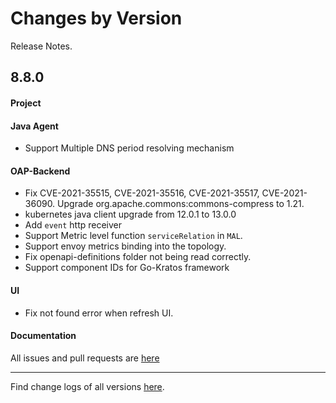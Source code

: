 Changes by Version
==================
Release Notes.

8.8.0
------------------

#### Project

#### Java Agent

* Support Multiple DNS period resolving mechanism

#### OAP-Backend

* Fix CVE-2021-35515, CVE-2021-35516, CVE-2021-35517, CVE-2021-36090. Upgrade org.apache.commons:commons-compress to
  1.21.
* kubernetes java client upgrade from 12.0.1 to 13.0.0
* Add `event` http receiver
* Support Metric level function `serviceRelation` in `MAL`. 
* Support envoy metrics binding into the topology.
* Fix openapi-definitions folder not being read correctly.
* Support component IDs for Go-Kratos framework

#### UI

* Fix not found error when refresh UI.

#### Documentation

All issues and pull requests are [here](https://github.com/apache/skywalking/milestone/96?closed=1)

------------------
Find change logs of all versions [here](changes).
